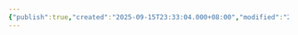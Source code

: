```yaml
---
{"publish":true,"created":"2025-09-15T23:33:04.000+08:00","modified":"2025-09-18T16:11:43.944+08:00","cssclasses":""}
---
```



